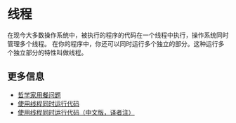 # 线程

在现今大多数操作系统中，被执行的程序的代码在一个线程中执行，操作系统同时管理多个线程。
在你的程序中，你还可以同时运行多个独立的部分。这种运行多个独立部分的特性叫做线程。

## 更多信息

- [哲学家用餐问题](https://doc.rust-lang.org/1.4.0/book/dining-philosophers.html)
- [使用线程同时运行代码](https://doc.rust-lang.org/book/ch16-01-threads.html)
- [使用线程同时运行代码（中文版，译者注）](https://rustwiki.org/zh-CN/book/ch16-01-threads.html)
